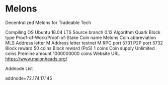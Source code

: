 # Melons
Decentralized Melons for Tradeable Tech

Compiling OS	Ubuntu 18.04 LTS
Source branch	0.12
Algorithm	Quark
Block type	Proof-of-Work/Proof-of-Stake
Coin name	Melons
Coin abbreviation	MLS
Address letter	M
Address letter testnet	M
RPC port	5731
P2P port	5732
Block reward	50 coins
Block reward (PoS)	1 coins
Coin supply	Unlimited coins
Premine amount	1000000000 coins
Website URL	https://www.melonheads.org/

Addnode List

addnode=72.174.17.145
